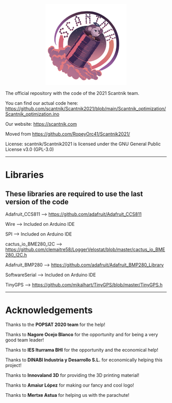 <a href="https://scantnik.com"><p align="center"><img width="50%" height="50%" src="https://raw.githubusercontent.com/scantnik/Scantnik2021/main/assets/Scantnik_transparente_logo.png" alt="Logo Scantnik"></p></a>

The official repository with the code of the 2021 Scantnik team.

You can find our actual code here: https://github.com/scantnik/Scantnik2021/blob/main/Scantnik_optimization/Scantnik_optimization.ino

Our website: https://scantnik.com

Moved from https://github.com/RopeyOrc41/Scantnik2021/

License: scantnik/Scantnik2021 is licensed under the GNU General Public License v3.0 (GPL-3.0)



---

# Libraries

## These libraries are required to use the last version of the code

Adafruit_CCS811 --> https://github.com/adafruit/Adafruit_CCS811

Wire --> Included on Arduino IDE

SPI --> Included on Arduino IDE

cactus_io_BME280_I2C --> https://github.com/clemaitre58/LoggerVelostat/blob/master/cactus_io_BME280_I2C.h

Adafruit_BMP280 --> https://github.com/adafruit/Adafruit_BMP280_Library

SoftwareSerial --> Included on Arduino IDE

TinyGPS --> https://github.com/mikalhart/TinyGPS/blob/master/TinyGPS.h

---

# Acknowledgements

Thanks to the **POPSAT 2020 team** for the help!

Thanks to **Nagore Ocejo Blanco** for the opportunity and for being a very good team leader!

Thanks to **IES Iturrama BHI** for the opportunity and the economical help!

Thanks to **DINABI Industria y Desarrollo S.L.** for economically helping this project!

Thanks to **Innovaland 3D** for providing the 3D printing material!

Thanks to **Amaiur López** for making our fancy and cool logo!

Thanks to **Mertxe Astua** for helping us with the parachute!
